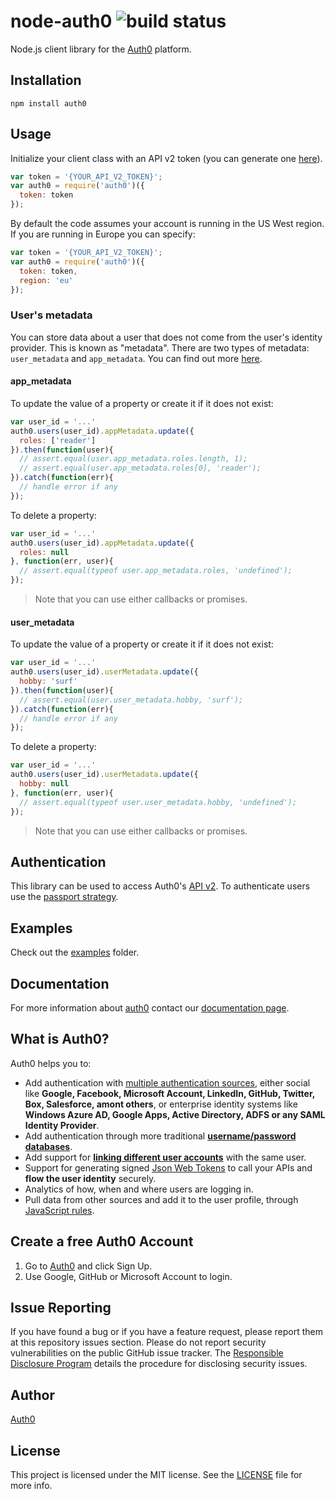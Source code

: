 # node-auth0 ![build status](https://travis-ci.org/auth0/node-auth0.svg?branch=v2)

Node.js client library for the [Auth0](https://auth0.com) platform.

## Installation

	npm install auth0

## Usage

Initialize your client class with an API v2 token (you can generate one [here](https://auth0.com/docs/apiv2)).

~~~js
var token = '{YOUR_API_V2_TOKEN}';
var auth0 = require('auth0')({
  token: token
});
~~~

By default the code assumes your account is running in the US West region. If you are running in Europe you can specify:
~~~js
var token = '{YOUR_API_V2_TOKEN}';
var auth0 = require('auth0')({
  token: token,
  region: 'eu'
});
~~~

### User's metadata
You can store data about a user that does not come from the user's identity provider. This is known as "metadata". There are two types of metadata: `user_metadata` and `app_metadata`. You can find out more [here](https://auth0.com/docs/apiv2Changes#8).

#### app_metadata
To update the value of a property or create it if it does not exist:
~~~js
var user_id = '...'
auth0.users(user_id).appMetadata.update({
  roles: ['reader']
}).then(function(user){
  // assert.equal(user.app_metadata.roles.length, 1);
  // assert.equal(user.app_metadata.roles[0], 'reader');
}).catch(function(err){
  // handle error if any
});
~~~

To delete a property:
~~~js
var user_id = '...'
auth0.users(user_id).appMetadata.update({
  roles: null
}, function(err, user){
  // assert.equal(typeof user.app_metadata.roles, 'undefined');
});
~~~

>Note that you can use either callbacks or promises.

#### user_metadata
To update the value of a property or create it if it does not exist:
~~~js
var user_id = '...'
auth0.users(user_id).userMetadata.update({
  hobby: 'surf'
}).then(function(user){
  // assert.equal(user.user_metadata.hobby, 'surf');
}).catch(function(err){
  // handle error if any
});
~~~

To delete a property:
~~~js
var user_id = '...'
auth0.users(user_id).userMetadata.update({
  hobby: null
}, function(err, user){
  // assert.equal(typeof user.user_metadata.hobby, 'undefined');
});
~~~

>Note that you can use either callbacks or promises.

## Authentication

This library can be used to access Auth0's [API v2](https://auth0.com/docs/apiv2). To authenticate users use the [passport strategy](https://github.com/auth0/passport-auth0).

## Examples

Check out the [examples](examples/) folder.

## Documentation

For more information about [auth0](http://auth0.com) contact our [documentation page](http://docs.auth0.com/).

## What is Auth0?

Auth0 helps you to:

* Add authentication with [multiple authentication sources](https://docs.auth0.com/identityproviders), either social like **Google, Facebook, Microsoft Account, LinkedIn, GitHub, Twitter, Box, Salesforce, amont others**, or enterprise identity systems like **Windows Azure AD, Google Apps, Active Directory, ADFS or any SAML Identity Provider**.
* Add authentication through more traditional **[username/password databases](https://docs.auth0.com/mysql-connection-tutorial)**.
* Add support for **[linking different user accounts](https://docs.auth0.com/link-accounts)** with the same user.
* Support for generating signed [Json Web Tokens](https://docs.auth0.com/jwt) to call your APIs and **flow the user identity** securely.
* Analytics of how, when and where users are logging in.
* Pull data from other sources and add it to the user profile, through [JavaScript rules](https://docs.auth0.com/rules).

## Create a free Auth0 Account

1. Go to [Auth0](https://auth0.com) and click Sign Up.
2. Use Google, GitHub or Microsoft Account to login.

## Issue Reporting

If you have found a bug or if you have a feature request, please report them at this repository issues section. Please do not report security vulnerabilities on the public GitHub issue tracker. The [Responsible Disclosure Program](https://auth0.com/whitehat) details the procedure for disclosing security issues.

## Author

[Auth0](auth0.com)

## License

This project is licensed under the MIT license. See the [LICENSE](LICENSE) file for more info.
